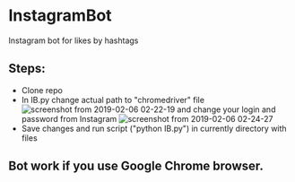 # InstagramBot
Instagram bot for likes by hashtags

## Steps:
* Clone repo
* In IB.py change actual path to "chromedriver" file
![screenshot from 2019-02-06 02-22-19](https://user-images.githubusercontent.com/12453075/52314180-36b50680-29ba-11e9-8f89-9cc791522814.png)
and change your login and password from Instagram
![screenshot from 2019-02-06 02-24-27](https://user-images.githubusercontent.com/12453075/52314350-e5594700-29ba-11e9-97f2-2114bb8bddf1.png)
* Save changes and run script ("python IB.py") in currently directory with files

## Bot work if you use Google Chrome browser.
